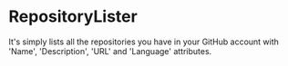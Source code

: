 # RepositoryLister
It's simply lists all the repositories you have in your GitHub account with 'Name', 'Description', 'URL' and 'Language' attributes. 

